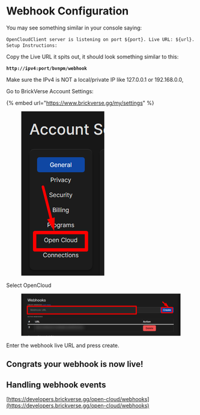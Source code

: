 # Webhook Configuration

You may see something similar in your console saying:

```
OpenCloudClient server is listening on port ${port}. Live URL: ${url}. Setup Instructions: 
```

Copy the Live URL it spits out, it should look something similar to this:

<pre><code><strong>http://ipv4:port/bvnpm/webhook
</strong></code></pre>

Make sure the IPv4 is NOT a local/private IP like 127.0.0.1 or 192.168.0.0,

Go to BrickVerse Account Settings:

{% embed url="https://www.brickverse.gg/my/settings" %}

<figure><img src="../../../.gitbook/assets/image (4).png" alt=""><figcaption></figcaption></figure>

Select OpenCloud

<figure><img src="../../../.gitbook/assets/image (5).png" alt=""><figcaption></figcaption></figure>

Enter the webhook live URL and press create.

## Congrats your webhook is now live!

## Handling webhook events

[https://developers.brickverse.gg/open-cloud/webhooks](https://developers.brickverse.gg/open-cloud/webhooks)
